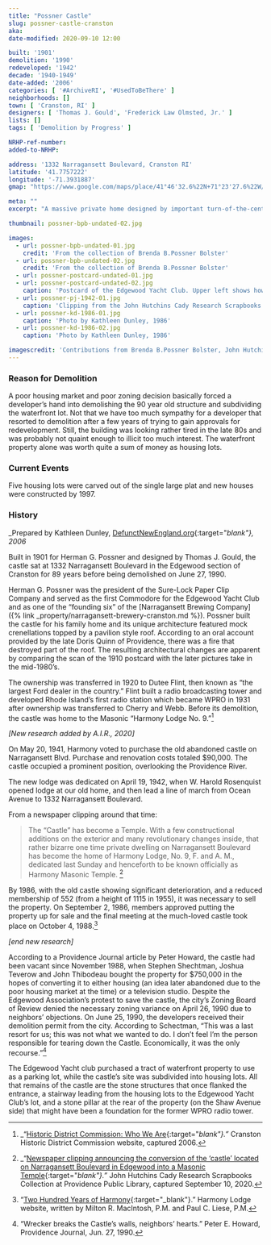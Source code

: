 ```yaml
---
title: "Possner Castle"
slug: possner-castle-cranston
aka: 
date-modified: 2020-09-10 12:00

built: '1901'
demolition: '1990'
redeveloped: '1942'
decade: '1940-1949'
date-added: '2006'
categories: [ '#ArchiveRI', '#UsedToBeThere' ]
neighborhoods: []
town: [ 'Cranston, RI' ]
designers: [ 'Thomas J. Gould', 'Frederick Law Olmsted, Jr.' ]
lists: []
tags: [ 'Demolition by Progress' ]

NRHP-ref-number:
added-to-NRHP:

address: '1332 Narragansett Boulevard, Cranston RI'
latitude: '41.7757222'
longitude: '-71.3931887'
gmap: "https://www.google.com/maps/place/41°46'32.6%22N+71°23'27.6%22W/@41.7757222,-71.3931887,668m/data=!3m2!1e3!4b1!4m5!3m4!1s0x0:0x0!8m2!3d41.7757222!4d-71.391"

meta: ""
excerpt: "A massive private home designed by important turn-of-the-century minds had as colorful a history as it had decorative stone details."

thumbnail: possner-bpb-undated-02.jpg

images:
  - url: possner-bpb-undated-01.jpg
    credit: 'From the collection of Brenda B.Possner Bolster'
  - url: possner-bpb-undated-02.jpg
    credit: 'From the collection of Brenda B.Possner Bolster'
  - url: possner-postcard-undated-01.jpg
  - url: possner-postcard-undated-02.jpg
    caption: 'Postcard of the Edgewood Yacht Club. Upper left shows how close Possner Castle was to the Club building. '
  - url: possner-pj-1942-01.jpg
    caption: 'Clipping from the John Hutchins Cady Research Scrapbooks Collection at the Providence Public Library, circa 1942'
  - url: possner-kd-1986-01.jpg
    caption: 'Photo by Kathleen Dunley, 1986'
  - url: possner-kd-1986-02.jpg
    caption: 'Photo by Kathleen Dunley, 1986'

imagescredit: 'Contributions from Brenda B.Possner Bolster, John Hutchins Cady Research Scrapbooks Collection at the Providence Public Library, and Kathleen Dunley'
---
```


### Reason for Demolition

A poor housing market and poor zoning decision basically forced a developer’s hand into demolishing the 90 year old structure and subdividing the waterfront lot. Not that we have too much sympathy for a developer that resorted to demolition after a few years of trying to gain approvals for redevelopment. Still, the building was looking rather tired in the late 80s and was probably not quaint enough to illicit too much interest. The waterfront property alone was worth quite a sum of money as housing lots.


### Current Events

Five housing lots were carved out of the single large plat and new houses were constructed by 1997. 


### History

_Prepared by Kathleen Dunley, [DefunctNewEngland.org](//defunctnewengland.artinruins.com){:target="_blank"}, 2006_

Built in 1901 for Herman G. Possner and designed by Thomas J. Gould, the castle sat at 1332 Narragansett Boulevard in the Edgewood section of Cranston for 89 years before being demolished on June 27, 1990.

Herman G. Possner was the president of the Sure-Lock Paper Clip Company and served as the first Commodore for the Edgewood Yacht Club and as one of the “founding six” of the [Narragansett Brewing Company]({% link _property/narragansett-brewery-cranston.md %}). Possner built the castle for his family home and its unique architecture featured mock crenellations topped by a pavilion style roof. According to an oral account provided by the late Doris Quinn of Providence, there was a fire that destroyed part of the roof. The resulting architectural changes are apparent by comparing the scan of the 1910 postcard with the later pictures take in the mid-1980’s.

The ownership was transferred in 1920 to Dutee Flint, then known as “the largest Ford dealer in the country.” Flint built a radio broadcasting tower and developed Rhode Island’s first radio station which became WPRO in 1931 after ownership was transferred to Cherry and Webb. Before its demolition, the castle was home to the Masonic “Harmony Lodge No. 9.”[^1]

_[New research added by A.I.R., 2020]_

On May 20, 1941, Harmony voted to purchase the old abandoned castle on Narragansett Blvd. Purchase and renovation costs totaled $90,000. The castle occupied a prominent position, overlooking the Providence River. 

The new lodge was dedicated on April 19, 1942, when W. Harold Rosenquist opened lodge at our old home, and then lead a line of march from Ocean Avenue to 1332 Narragansett Boulevard. 

From a newspaper clipping around that time:

> The “Castle” has become a Temple. With a few constructional additions on the exterior and many revolutionary changes inside, that rather bizarre one time private dwelling on Narragansett Boulevard has become the home of Harmony Lodge, No. 9, F. and A. M., dedicated last Sunday and henceforth to be known officially as Harmony Masonic Temple. [^2]

By 1986, with the old castle showing significant deterioration, and a reduced membership of 552 (from a height of 1115 in 1955), it was necessary to sell the property. On September 2, 1986, members approved putting the property up for sale and the final meeting at the much-loved castle took place on October 4, 1988.[^3]

_[end new research]_

According to a Providence Journal article by Peter Howard, the castle had been vacant since November 1988, when Stephen Shechtman, Joshua Teverow and John Thibodeau bought the property for $750,000 in the hopes of converting it to either housing (an idea later abandoned due to the poor housing market at the time) or a television studio. Despite the Edgewood Association’s protest to save the castle, the city’s Zoning Board of Review denied the necessary zoning variance on April 26, 1990 due to neighbors’ objections. On June 25, 1990, the developers received their demolition permit from the city. According to Schectman, “This was a last resort for us; this was not what we wanted to do. I don’t feel I’m the person responsible for tearing down the Castle. Economically, it was the only recourse.”[^4]

The Edgewood Yacht club purchased a tract of waterfront property to use as a parking lot, while the castle’s site was subdivided into housing lots. All that remains of the castle are the stone structures that once flanked the entrance, a stairway leading from the housing lots to the Edgewood Yacht Club’s lot, and a stone pillar at the rear of the property (on the Shaw Avenue side) that might have been a foundation for the former WPRO radio tower.

[^1]: _“[Historic District Commission: Who We Are](//www.cranstonri.gov/residents/historic-district-commission/){:target="_blank"}.”_ Cranston Historic District Commission website, captured 2006. 
[^2]: _“[Newspaper clipping announcing the conversion of the ‘castle’ located on Narragansett Boulevard in Edgewood into a Masonic Temple](//provlibdigital.org/islandora/object/islandora%3A4216){:target="_blank"}.”_ John Hutchins Cady Research Scrapbooks Collection at Providence Public Library, captured September 10, 2020.
[^3]: “[Two Hundred Years of Harmony](//harmony9.org/?page_id=6069){:target="_blank"}.” Harmony Lodge website, written by Milton R. MacIntosh, P.M. and Paul C. Liese, P.M.
[^4]: “Wrecker breaks the Castle’s walls, neighbors’ hearts.” Peter E. Howard, Providence Journal, Jun. 27, 1990.
